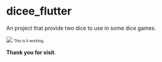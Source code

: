 # dicee_flutter

An project that provide two dice to use in some dice games.

![](https://media.giphy.com/media/LRwlvLiYGKwCe3jiFs/giphy.gif)
<sub><sup>This is it working.</sup></sub>

**Thank you for visit**.
